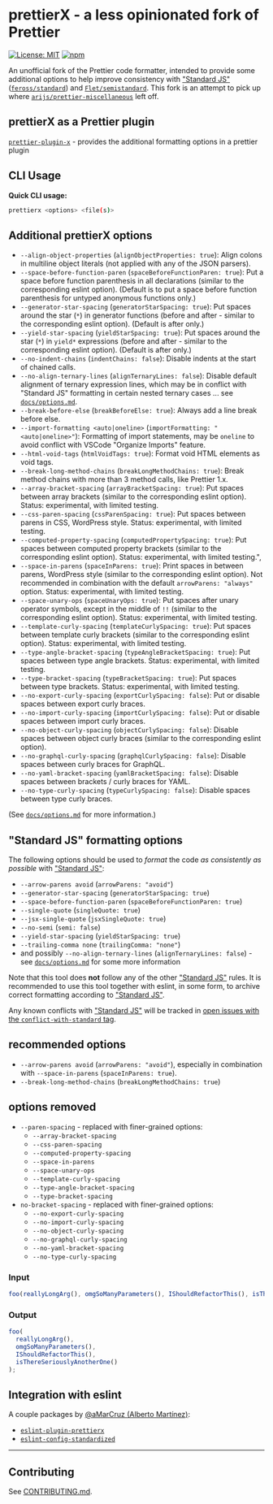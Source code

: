 # prettierX - a less opinionated fork of Prettier

[![License: MIT](https://img.shields.io/badge/license-MIT-blue.svg?style=flat)](LICENSE)
[![npm](https://img.shields.io/npm/v/prettierx.svg)](https://www.npmjs.com/package/prettierx)

An unofficial fork of the Prettier code formatter, intended to provide some additional options to help improve consistency with ["Standard JS"](https://standardjs.com/) ([`feross/standard`](https://github.com/standard/standard)) and [`Flet/semistandard`](https://github.com/Flet/semistandard). This fork is an attempt to pick up where [`arijs/prettier-miscellaneous`](https://github.com/arijs/prettier-miscellaneous) left off.

## prettierX as a Prettier plugin

[`prettier-plugin-x`](https://www.npmjs.com/package/prettier-plugin-x) - provides the additional formatting options in a prettier plugin

## CLI Usage

**Quick CLI usage:**

```sh
prettierx <options> <file(s)>
```

## Additional prettierX options

- `--align-object-properties` (`alignObjectProperties: true`): Align colons in multiline object literals (not applied with any of the JSON parsers).
- `--space-before-function-paren` (`spaceBeforeFunctionParen: true`): Put a space before function parenthesis in all declarations (similar to the corresponding eslint option). (Default is to put a space before function parenthesis for untyped anonymous functions only.)
- `--generator-star-spacing` (`generatorStarSpacing: true`): Put spaces around the star (`*`) in generator functions (before and after - similar to the corresponding eslint option). (Default is after only.)
- `--yield-star-spacing` (`yieldStarSpacing: true`): Put spaces around the star (`*`) in `yield*` expressions (before and after - similar to the corresponding eslint option). (Default is after only.)
- `--no-indent-chains` (`indentChains: false`): Disable indents at the start of chained calls.
- `--no-align-ternary-lines` (`alignTernaryLines: false`): Disable default alignment of ternary expression lines, which may be in conflict with "Standard JS" formatting in certain nested ternary cases ... see [`docs/options.md`](docs/options.md).
- `--break-before-else` (`breakBeforeElse: true`): Always add a line break before else.
- <code>--import-formatting <auto&#124;oneline></code> (<code>importFormatting: "<auto&#124;oneline>"</code>): Formatting of import statements, may be `oneline` to avoid conflict with VSCode "Organize Imports" feature.
- `--html-void-tags` (`htmlVoidTags: true`): Format void HTML elements as void tags.
- `--break-long-method-chains` (`breakLongMethodChains: true`): Break method chains with more than 3 method calls, like Prettier 1.x.
- `--array-bracket-spacing` (`arrayBracketSpacing: true`): Put spaces between array brackets (similar to the corresponding eslint option). Status: experimental, with limited testing.
- `--css-paren-spacing` (`cssParenSpacing: true`): Put spaces between parens in CSS, WordPress style. Status: experimental, with limited testing.
- `--computed-property-spacing` (`computedPropertySpacing: true`): Put spaces between computed property brackets (similar to the corresponding eslint option). Status: experimental, with limited testing.",
- `--space-in-parens` (`spaceInParens: true`): Print spaces in between parens, WordPress style (similar to the corresponding eslint option). Not recommended in combination with the default `arrowParens: "always"` option. Status: experimental, with limited testing.
- `--space-unary-ops` (`spaceUnaryOps: true`): Put spaces after unary operator symbols, except in the middle of `!!` (similar to the corresponding eslint option). Status: experimental, with limited testing.
- `--template-curly-spacing` (`templateCurlySpacing: true`): Put spaces between template curly brackets (similar to the corresponding eslint option). Status: experimental, with limited testing.
- `--type-angle-bracket-spacing` (`typeAngleBracketSpacing: true`): Put spaces between type angle brackets. Status: experimental, with limited testing.
- `--type-bracket-spacing` (`typeBracketSpacing: true`): Put spaces between type brackets. Status: experimental, with limited testing.
- `--no-export-curly-spacing` (`exportCurlySpacing: false`): Put or disable spaces between export curly braces.
- `--no-import-curly-spacing` (`importCurlySpacing: false`): Put or disable spaces between import curly braces.
- `--no-object-curly-spacing` (`objectCurlySpacing: false`): Disable spaces between object curly braces (similar to the corresponding eslint option).
- `--no-graphql-curly-spacing` (`graphqlCurlySpacing: false`): Disable spaces between curly braces for GraphQL.
- `--no-yaml-bracket-spacing` (`yamlBracketSpacing: false`): Disable spaces between brackets / curly braces for YAML.
- `--no-type-curly-spacing` (`typeCurlySpacing: false`): Disable spaces between type curly braces.

(See [`docs/options.md`](docs/options.md) for more information.)

## "Standard JS" formatting options

The following options should be used to _format_ the code _as consistently as possible_ with ["Standard JS"](https://standardjs.com/):

- `--arrow-parens avoid` (`arrowParens: "avoid"`)
- `--generator-star-spacing` (`generatorStarSpacing: true`)
- `--space-before-function-paren` (`spaceBeforeFunctionParen: true`)
- `--single-quote` (`singleQuote: true`)
- `--jsx-single-quote` (`jsxSingleQuote: true`)
- `--no-semi` (`semi: false`)
- `--yield-star-spacing` (`yieldStarSpacing: true`)
- `--trailing-comma none` (`trailingComma: "none"`)
- and possibly `--no-align-ternary-lines` (`alignTernaryLines: false`) - see [`docs/options.md`](docs/options.md) for some more information

Note that this tool does **not** follow any of the other ["Standard JS"](https://standardjs.com/) rules. It is recommended to use this tool together with eslint, in some form, to archive correct formatting according to ["Standard JS"](https://standardjs.com/).

Any known conflicts with ["Standard JS"](https://standardjs.com/) will be tracked in [open issues with the `conflict-with-standard` tag](https://github.com/brodybits/prettierx/issues?q=is%3Aissue+label%3Aconflict-with-standard+is%3Aopen).

## recommended options

- `--arrow-parens avoid` (`arrowParens: "avoid"`), especially in combination with `--space-in-parens` (`spaceInParens: true`).
- `--break-long-method-chains` (`breakLongMethodChains: true`)

## options removed

- `--paren-spacing` - replaced with finer-grained options:
  - `--array-bracket-spacing`
  - `--css-paren-spacing`
  - `--computed-property-spacing`
  - `--space-in-parens`
  - `--space-unary-ops`
  - `--template-curly-spacing`
  - `--type-angle-bracket-spacing`
  - `--type-bracket-spacing`
- `no-bracket-spacing` - replaced with finer-grained options:
  - `--no-export-curly-spacing`
  - `--no-import-curly-spacing`
  - `--no-object-curly-spacing`
  - `--no-graphql-curly-spacing`
  - `--no-yaml-bracket-spacing`
  - `--no-type-curly-spacing`

<!-- - FUTURE TBD prettierx vs prettier (???):
## Prettier 2.0

This is the branch containing code for Prettier’s 2.0 release. See [the `master` branch](https://github.com/prettier/prettier) for the 1.x code/docs.

---

![Prettier Banner](https://raw.githubusercontent.com/prettier/prettier-logo/master/images/prettier-banner-light.png)

<h2 align="center">Opinionated Code Formatter</h2>

<p align="center">
  <em>
    JavaScript
    · TypeScript
    · Flow
    · JSX
    · JSON
  </em>
  <br />
  <em>
    CSS
    · SCSS
    · Less
  </em>
  <br />
  <em>
    HTML
    · Vue
    · Angular
  </em>
  <br />
  <em>
    GraphQL
    · Markdown
    · YAML
  </em>
  <br />
  <em>
    <a href="https://prettier.io/docs/en/plugins.html">
      Your favorite language?
    </a>
  </em>
</p>

<p align="center">
  <a href="https://github.com/prettier/prettier/actions?query=workflow%3AProd+branch%3Amaster">
    <img alt="Github Actions Build Status" src="https://img.shields.io/github/workflow/status/prettier/prettier/Prod?label=Prod&style=flat-square"></a>
  <a href="https://github.com/prettier/prettier/actions?query=workflow%3ADev+branch%3Amaster">
    <img alt="Github Actions Build Status" src="https://img.shields.io/github/workflow/status/prettier/prettier/Dev?label=Dev&style=flat-square"></a>
  <a href="https://github.com/prettier/prettier/actions?query=workflow%3ALint+branch%3Amaster">
    <img alt="Github Actions Build Status" src="https://img.shields.io/github/workflow/status/prettier/prettier/Lint?label=Lint&style=flat-square"></a>
  <a href="https://codecov.io/gh/prettier/prettier">
    <img alt="Codecov Coverage Status" src="https://img.shields.io/codecov/c/github/prettier/prettier.svg?style=flat-square"></a>
  <a href="https://twitter.com/acdlite/status/974390255393505280">
    <img alt="Blazing Fast" src="https://img.shields.io/badge/speed-blazing%20%F0%9F%94%A5-brightgreen.svg?style=flat-square"></a>
  <br/>
  <a href="https://www.npmjs.com/package/prettier">
    <img alt="npm version" src="https://img.shields.io/npm/v/prettier.svg?style=flat-square"></a>
  <a href="https://www.npmjs.com/package/prettier">
    <img alt="weekly downloads from npm" src="https://img.shields.io/npm/dw/prettier.svg?style=flat-square"></a>
  <a href="#badge">
    <img alt="code style: prettier" src="https://img.shields.io/badge/code_style-prettier-ff69b4.svg?style=flat-square"></a>
  <a href="https://gitter.im/jlongster/prettier">
    <img alt="Chat on Gitter" src="https://img.shields.io/gitter/room/jlongster/prettier.svg?style=flat-square"></a>
  <a href="https://twitter.com/PrettierCode">
    <img alt="Follow Prettier on Twitter" src="https://img.shields.io/twitter/follow/prettiercode.svg?label=follow+prettier&style=flat-square"></a>
</p>
- -->

<!-- FUTURE TBD improved description of feature from WordPress Prettier fork somewhere:
## WordPress Prettier

This is a fork of Prettier that adds a new command line option `--paren-spacing` which inserts many extra spaces inside parentheses, the way how projects in the WordPress ecosystem (Calypso, Gutenberg, etc.) like to format their code.
- -->

<!-- - FUTURE TBD prettierx vs prettier (???):
In order to install a version based on a particular upstream version (like 1.x.x), run
```sh
npm i --save-dev "git+https://github.com/Automattic/wp-prettier.git#wp-prettier-1.x.x"
```
To figure out what the latest supported version of the fork is, look at the default branch of this repository.

The original readme continues unchanged below:

## Intro

Prettier is an opinionated code formatter. It enforces a consistent style by parsing your code and re-printing it with its own rules that take the maximum line length into account, wrapping code when necessary.
- --
- -->

### Input

<!-- prettier-ignore -->
```js
foo(reallyLongArg(), omgSoManyParameters(), IShouldRefactorThis(), isThereSeriouslyAnotherOne());
```

### Output

```js
foo(
  reallyLongArg(),
  omgSoManyParameters(),
  IShouldRefactorThis(),
  isThereSeriouslyAnotherOne()
);
```

<!-- - FUTURE TBD prettierx vs prettier (???):
Prettier can be run [in your editor](http://prettier.io/docs/en/editors.html) on-save, in a [pre-commit hook](https://prettier.io/docs/en/precommit.html), or in [CI environments](https://prettier.io/docs/en/cli.html#list-different) to ensure your codebase has a consistent style without devs ever having to post a nit-picky comment on a code review ever again!
- -->

## Integration with eslint

A couple packages by [@aMarCruz (Alberto Martínez)](https://github.com/aMarCruz):

- [`eslint-plugin-prettierx`](https://www.npmjs.com/package/eslint-plugin-prettierx)
- [`eslint-config-standardized`](https://www.npmjs.com/package/eslint-config-standardize)

<!-- -- --- -- -->

<!-- - FUTURE TBD prettierx vs prettier (???):
**[Documentation](https://prettier.io/docs/en/)**
- -->

<!-- prettier-ignore -->
<!-- - FUTURE TBD prettierx vs prettier (???):
[Install](https://prettier.io/docs/en/install.html) ·
[Options](https://prettier.io/docs/en/options.html) ·
[CLI](https://prettier.io/docs/en/cli.html) ·
[API](https://prettier.io/docs/en/api.html)

**[Playground](https://prettier.io/playground/)**
- -->

---

<!-- - FUTURE TBD prettierx vs prettier (???):
## Badge

Show the world you're using _Prettier_ → [![code style: prettier](https://img.shields.io/badge/code_style-prettier-ff69b4.svg?style=flat-square)](https://github.com/prettier/prettier)

```md
[![code style: prettier](https://img.shields.io/badge/code_style-prettier-ff69b4.svg?style=flat-square)](https://github.com/prettier/prettier)
```
- -->

## Contributing

See [CONTRIBUTING.md](CONTRIBUTING.md).
